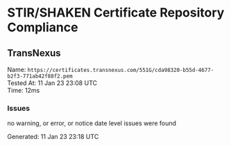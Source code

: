# STIR/SHAKEN Certificate Repository Compliance

## TransNexus

Name: `https://certificates.transnexus.com/551G/cda98320-b55d-4677-b2f3-771ab42f88f2.pem`\
Tested At: 11 Jan 23 23:08 UTC\
Time: 12ms

### Issues

no warning, or error, or notice date level issues were found

Generated: 11 Jan 23 23:18 UTC